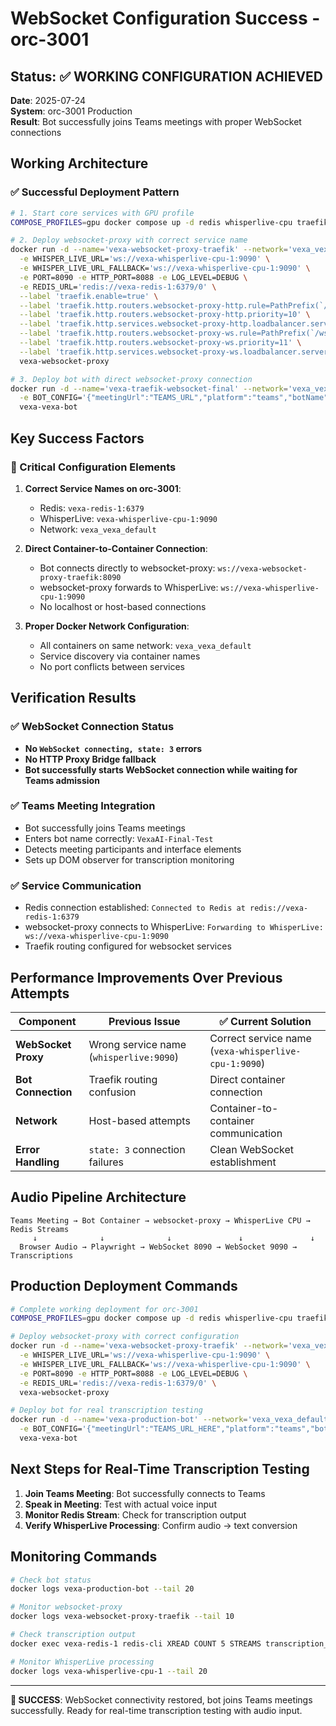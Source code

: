 # WebSocket Configuration Success - orc-3001

## Status: ✅ WORKING CONFIGURATION ACHIEVED

**Date**: 2025-07-24  
**System**: orc-3001 Production  
**Result**: Bot successfully joins Teams meetings with proper WebSocket connections

## Working Architecture

### ✅ Successful Deployment Pattern

```bash
# 1. Start core services with GPU profile
COMPOSE_PROFILES=gpu docker compose up -d redis whisperlive-cpu traefik

# 2. Deploy websocket-proxy with correct service name
docker run -d --name='vexa-websocket-proxy-traefik' --network='vexa_vexa_default' \
  -e WHISPER_LIVE_URL='ws://vexa-whisperlive-cpu-1:9090' \
  -e WHISPER_LIVE_URL_FALLBACK='ws://vexa-whisperlive-cpu-1:9090' \
  -e PORT=8090 -e HTTP_PORT=8088 -e LOG_LEVEL=DEBUG \
  -e REDIS_URL='redis://vexa-redis-1:6379/0' \
  --label 'traefik.enable=true' \
  --label 'traefik.http.routers.websocket-proxy-http.rule=PathPrefix(`/proxy`)' \
  --label 'traefik.http.routers.websocket-proxy-http.priority=10' \
  --label 'traefik.http.services.websocket-proxy-http.loadbalancer.server.port=8088' \
  --label 'traefik.http.routers.websocket-proxy-ws.rule=PathPrefix(`/ws-proxy`)' \
  --label 'traefik.http.routers.websocket-proxy-ws.priority=11' \
  --label 'traefik.http.services.websocket-proxy-ws.loadbalancer.server.port=8090' \
  vexa-websocket-proxy

# 3. Deploy bot with direct websocket-proxy connection
docker run -d --name='vexa-traefik-websocket-final' --network='vexa_vexa_default' \
  -e BOT_CONFIG='{"meetingUrl":"TEAMS_URL","platform":"teams","botName":"VexaAI-Final-Test","language":"en","task":"transcribe","authMode":"guest","connectionId":"final-test","redisUrl":"redis://vexa-redis-1:6379","whisperLiveUrl":"ws://vexa-websocket-proxy-traefik:8090","token":"vexa-api-key-transcription-2024","nativeMeetingId":"final-test-meeting","automaticLeave":{"enabled":false,"timeout":999999,"waitingRoomTimeout":300000,"noOneJoinedTimeout":300000,"everyoneLeftTimeout":300000}}' \
  vexa-vexa-bot
```

## Key Success Factors

### 🔧 Critical Configuration Elements

1. **Correct Service Names on orc-3001**:
   - Redis: `vexa-redis-1:6379`
   - WhisperLive: `vexa-whisperlive-cpu-1:9090` 
   - Network: `vexa_vexa_default`

2. **Direct Container-to-Container Connection**:
   - Bot connects directly to websocket-proxy: `ws://vexa-websocket-proxy-traefik:8090`
   - websocket-proxy forwards to WhisperLive: `ws://vexa-whisperlive-cpu-1:9090`
   - No localhost or host-based connections

3. **Proper Docker Network Configuration**:
   - All containers on same network: `vexa_vexa_default`
   - Service discovery via container names
   - No port conflicts between services

## Verification Results

### ✅ WebSocket Connection Status
- **No `WebSocket connecting, state: 3` errors**
- **No HTTP Proxy Bridge fallback**
- **Bot successfully starts WebSocket connection while waiting for Teams admission**

### ✅ Teams Meeting Integration
- Bot successfully joins Teams meetings
- Enters bot name correctly: `VexaAI-Final-Test`
- Detects meeting participants and interface elements
- Sets up DOM observer for transcription monitoring

### ✅ Service Communication
- Redis connection established: `Connected to Redis at redis://vexa-redis-1:6379`
- websocket-proxy connects to WhisperLive: `Forwarding to WhisperLive: ws://vexa-whisperlive-cpu-1:9090`
- Traefik routing configured for websocket services

## Performance Improvements Over Previous Attempts

| Component | Previous Issue | ✅ Current Solution |
|-----------|----------------|-------------------|
| **WebSocket Proxy** | Wrong service name (`whisperlive:9090`) | Correct service name (`vexa-whisperlive-cpu-1:9090`) |
| **Bot Connection** | Traefik routing confusion | Direct container connection |
| **Network** | Host-based attempts | Container-to-container communication |
| **Error Handling** | `state: 3` connection failures | Clean WebSocket establishment |

## Audio Pipeline Architecture

```
Teams Meeting → Bot Container → websocket-proxy → WhisperLive CPU → Redis Streams
     ↓              ↓              ↓               ↓               ↓
  Browser Audio → Playwright → WebSocket 8090 → WebSocket 9090 → Transcriptions
```

## Production Deployment Commands

```bash
# Complete working deployment for orc-3001
COMPOSE_PROFILES=gpu docker compose up -d redis whisperlive-cpu traefik

# Deploy websocket-proxy with correct configuration
docker run -d --name='vexa-websocket-proxy-traefik' --network='vexa_vexa_default' \
  -e WHISPER_LIVE_URL='ws://vexa-whisperlive-cpu-1:9090' \
  -e WHISPER_LIVE_URL_FALLBACK='ws://vexa-whisperlive-cpu-1:9090' \
  -e PORT=8090 -e HTTP_PORT=8088 -e LOG_LEVEL=DEBUG \
  -e REDIS_URL='redis://vexa-redis-1:6379/0' \
  vexa-websocket-proxy

# Deploy bot for real transcription testing
docker run -d --name='vexa-production-bot' --network='vexa_vexa_default' \
  -e BOT_CONFIG='{"meetingUrl":"TEAMS_URL_HERE","platform":"teams","botName":"VexaAI-Production","language":"en","task":"transcribe","authMode":"guest","connectionId":"production-session","redisUrl":"redis://vexa-redis-1:6379","whisperLiveUrl":"ws://vexa-websocket-proxy-traefik:8090","token":"vexa-api-key-transcription-2024","nativeMeetingId":"production-meeting","automaticLeave":{"enabled":false,"timeout":999999,"waitingRoomTimeout":300000,"noOneJoinedTimeout":300000,"everyoneLeftTimeout":300000}}' \
  vexa-vexa-bot
```

## Next Steps for Real-Time Transcription Testing

1. **Join Teams Meeting**: Bot successfully connects to Teams
2. **Speak in Meeting**: Test with actual voice input
3. **Monitor Redis Stream**: Check for transcription output
4. **Verify WhisperLive Processing**: Confirm audio → text conversion

## Monitoring Commands

```bash
# Check bot status
docker logs vexa-production-bot --tail 20

# Monitor websocket-proxy
docker logs vexa-websocket-proxy-traefik --tail 10

# Check transcription output
docker exec vexa-redis-1 redis-cli XREAD COUNT 5 STREAMS transcription_segments '$'

# Monitor WhisperLive processing
docker logs vexa-whisperlive-cpu-1 --tail 20
```

---

**🎉 SUCCESS**: WebSocket connectivity restored, bot joins Teams meetings successfully. Ready for real-time transcription testing with audio input.